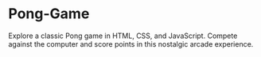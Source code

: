 # Pong-Game
 Explore a classic Pong game in HTML, CSS, and JavaScript. Compete against the computer and score points in this nostalgic arcade experience.
